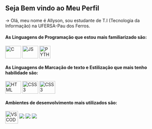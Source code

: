 <h2>Seja Bem vindo ao Meu Perfil</h2>
-> Olá, meu nome é Allyson, sou estudante de T.I (Tecnologia da Informação) na UFERSA-Pau dos Ferros.</br>
<h4><strong></strong>As Linguagens de Programação que estou mais familiarizado são:</strong></h4>
<div style="display:inline-block">
  <img align="center" alt="C" height="40" width="50" src="https://cdn.jsdelivr.net/gh/devicons/devicon/icons/c/c-original.svg" />
  <img align="center" alt="JS" height="40" width="50" src="https://cdn.jsdelivr.net/gh/devicons/devicon/icons/javascript/javascript-original.svg" />
  <img align="center" alt="PYTHON" height="40" width="35"  src="https://upload.wikimedia.org/wikipedia/commons/c/c3/Python-logo-notext.svg" />
</div>
<h4><strong>As Linguagens de Marcação de texto e Estilização que mais tenho habilidade são:</strong></h4>
<div style="display:inline-block">
  <img align="center" alt="HTML" height="40" width="50" src="https://cdn.jsdelivr.net/gh/devicons/devicon/icons/html5/html5-original.svg"/>
  <img align="center" alt="CSS3" height="40" width="50" src="https://cdn.jsdelivr.net/gh/devicons/devicon/icons/css3/css3-original.svg"/>
  <img align="center" alt="CSS3" height="40" width="50" src="https://upload.wikimedia.org/wikipedia/commons/b/b2/Bootstrap_logo.svg">
</div>
<h4><strong></strong>Ambientes de desenvolvimento mais utilizados são:</strong></h4>
<div style="display:inline-block">
  <img align="center" alt="VSCODE" height="40" width="40" src="https://code.visualstudio.com/assets/images/code-stable.png"/>
</div>
  <a href="https://www.instagram.com/allyson_dweb/" target="_blank"><img src="https://img.shields.io/badge/-Instagram-%23E4405F?style=for-the-badge&logo=instagram&logoColor=white" target="_blank"></a>
  <a href = "mailto:allysonfelix405@gmail.com"><img src="https://img.shields.io/badge/-Gmail-%23333?style=for-the-badge&logo=gmail&logoColor=white" target="_blank"></a>
  <a href="https://www.linkedin.com/in/allyson-felix-aba59625b/" target="_blank"><img src="https://img.shields.io/badge/-LinkedIn-%230077B5?style=for-the-badge&logo=linkedin&logoColor=white" target="_blank"></a> 
</div>
